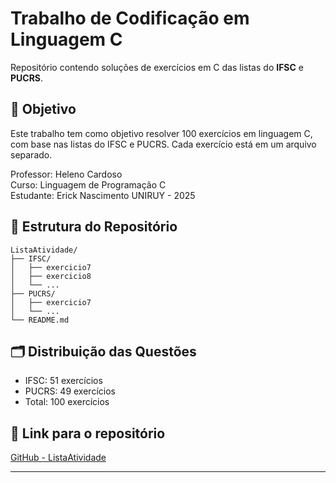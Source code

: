# Trabalho de Codificação em Linguagem C

Repositório contendo soluções de exercícios em C das listas do **IFSC** e **PUCRS**.

## 🎯 Objetivo

Este trabalho tem como objetivo resolver 100 exercícios em linguagem C, com base nas listas do IFSC e PUCRS. Cada exercício está em um arquivo separado.

Professor: Heleno Cardoso  
Curso: Linguagem de Programação C  
Estudante: Erick Nascimento
UNIRUY - 2025  

## 📁 Estrutura do Repositório

```
ListaAtividade/
├── IFSC/
│   ├── exercicio7
│   ├── exercicio8
│   └── ...
├── PUCRS/
│   ├── exercicio7
│   └── ...
└── README.md
```

## 🗂️ Distribuição das Questões

- IFSC:  51 exercícios
- PUCRS: 49 exercícios
- Total: 100 exercícios

## 🔗 Link para o repositório

[GitHub - ListaAtividade](https://github.com/ErickeRochaNascimento/ListaAtividade)

---
